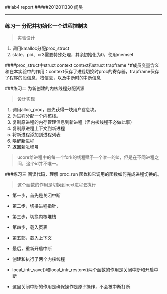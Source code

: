 ##lab4 report
#####2012011330 闫昊
***

### 练习一  分配并初始化一个进程控制块

> 实验设计
1. 调用kmalloc分配proc_struct
2. state、pid、cr3需要特殊处理，其余初始化为0，使用memset

####proc_struct中struct context context和struct trapframe *tf成员变量含义和在本实验中的作用：context保存了进程切换时proc的寄存器，trapframe保存了程序的段信息、栈信息，以及中断时的中断信息


###练习二 为新创建的内核线程分配资源

> 设计实现
1. 调用alloc_proc，首先获得一块用户信息块。
2. 为进程分配一个内核栈。
3. 复制原进程的内存管理信息到新进程（但内核线程不必做此事）
4. 复制原进程上下文到新进程
5. 将新进程添加到进程列表
6. 唤醒新进程
7. 返回新进程号

> ucore给进程中的每一个fork的线程赋予一个唯一的id，但是在不同进程之间，这个id并不唯一。

###练习三 阅读代码，理解 proc_run 函数和它调用的函数如何完成进程切换的。

>这个函数的作用是切换到next进程去执行
* 第一步，首先是关闭中断

* 第二步，切换进程指针，
* 第三步，切换内核堆栈
* 第四步，载入页表
* 第五部，载入上下文

* 最后，重新开启中断

* 创建和执行了两个内核线程

* local_intr_save()和local_intr_restore()两个函数的作用是关闭中断和开启中断

* 这里关闭中断的作用是确保操作是原子操作，不会被中断打断